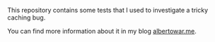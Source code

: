 This repository contains some tests that I used to investigate a tricky caching bug.

You can find more information about it in my blog [albertowar.me](https://albertowar.me/).